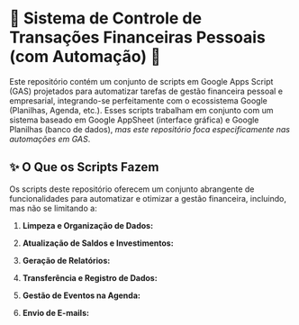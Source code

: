 # 🤖 Sistema de Controle de Transações Financeiras Pessoais (com Automação) 💼

Este repositório contém um conjunto de scripts em Google Apps Script (GAS) projetados para automatizar tarefas de gestão financeira pessoal e empresarial, integrando-se perfeitamente com o ecossistema Google (Planilhas, Agenda, etc.).  Esses scripts trabalham em conjunto com um sistema baseado em Google AppSheet (interface gráfica) e Google Planilhas (banco de dados), *mas este repositório foca especificamente nas automações em GAS*.

## ✨ O Que os Scripts Fazem

Os scripts deste repositório oferecem um conjunto abrangente de funcionalidades para automatizar e otimizar a gestão financeira, incluindo, mas não se limitando a:

1.  **Limpeza e Organização de Dados:**

2.  **Atualização de Saldos e Investimentos:**

3.  **Geração de Relatórios:**

4.  **Transferência e Registro de Dados:**

5.  **Gestão de Eventos na Agenda:**

6.  **Envio de E-mails:**

